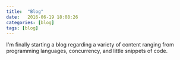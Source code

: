 ```yaml
---
title:  "Blog"
date:   2016-06-19 18:08:26
categories: [blog]
tags: [blog]
---
```


I'm finally starting a blog regarding a variety of content ranging from programming languages, concurrency, and little snippets of code.

